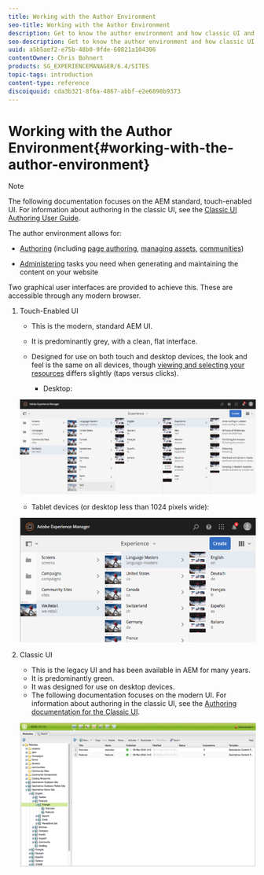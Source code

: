 ```yaml
---
title: Working with the Author Environment
seo-title: Working with the Author Environment
description: Get to know the author environment and how classic UI and the modern UI are different.
seo-description: Get to know the author environment and how classic UI and the modern UI are different.
uuid: a5b5aef2-e75b-48b0-9fde-60821a104306
contentOwner: Chris Bohnert
products: SG_EXPERIENCEMANAGER/6.4/SITES
topic-tags: introduction
content-type: reference
discoiquuid: cda3b321-8f6a-4867-abbf-e2e6898b9373
---
```


# Working with the Author Environment{#working-with-the-author-environment}

>[!NOTE]
>
>The following documentation focuses on the AEM standard, touch-enabled UI. For information about authoring in the classic UI, see the [Classic UI Authoring User Guide](/help/sites/classic-ui-authoring/using/home.md).

The author environment allows for:

* [Authoring](/help/sites/authoring/using/author.md) (including [page authoring](/help/sites/authoring/using/page-authoring.md), [managing assets](/help/assets/using/home.md), [communities](/help/communities/using/author-communities.md))  

* [Administering](/help/sites/administering/using/home.md) tasks you need when generating and maintaining the content on your website

Two graphical user interfaces are provided to achieve this. These are accessible through any modern browser.

1. Touch-Enabled UI

    * This is the modern, standard AEM UI.
    * It is predominantly grey, with a clean, flat interface.
    * Designed for use on both touch and desktop devices, the look and feel is the same on all devices, though [viewing and selecting your resources](/help/sites/authoring/using/basic-handling.md#viewing-and-selecting-resources) differs slightly (taps versus clicks).

        * Desktop:

   ![](assets/screen_shot_2018-03-23at115248.png)

    * Tablet devices (or desktop less than 1024 pixels wide):

   ![](assets/screen_shot_2018-03-23at115505.png)

1. Classic UI

    * This is the legacy UI and has been available in AEM for many years.
    * It is predominantly green.
    * It was designed for use on desktop devices.
    * The following documentation focuses on the modern UI. For information about authoring in the classic UI, see the [Authoring documentation for the Classic UI](/help/sites/classic-ui-authoring/using/classicui.md).

   ![](assets/chlimage_1-232.png)

